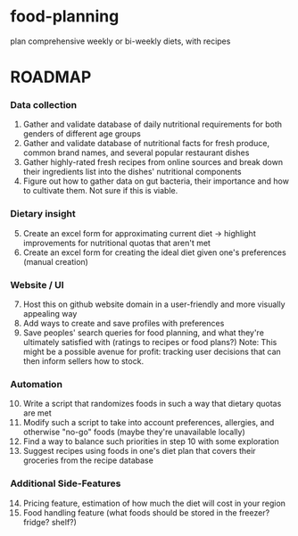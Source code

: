 # food-planning
 plan comprehensive weekly or bi-weekly diets, with recipes

# ROADMAP

### Data collection

1. Gather and validate database of daily nutritional requirements for both genders of different age groups
2. Gather and validate database of nutritional facts for fresh produce, common brand names, and several popular restaurant dishes
3. Gather highly-rated fresh recipes from online sources and break down their ingredients list into the dishes' nutritional components
4. Figure out how to gather data on gut bacteria, their importance and how to cultivate them. Not sure if this is viable.

### Dietary insight

5. Create an excel form for approximating current diet -> highlight improvements for nutritional quotas that aren't met
6. Create an excel form for creating the ideal diet given one's preferences (manual creation)

### Website / UI

7. Host this on github website domain in a user-friendly and more visually appealing way
8. Add ways to create and save profiles with preferences
9. Save peoples' search queries for food planning, and what they're ultimately satisfied with (ratings to recipes or food plans?)
	Note: This might be a possible avenue for profit: tracking user decisions that can then inform sellers how to stock.

### Automation

10. Write a script that randomizes foods in such a way that dietary quotas are met
11. Modify such a script to take into account preferences, allergies, and otherwise "no-go" foods (maybe they're unavailable locally)
12. Find a way to balance such priorities in step 10 with some exploration
13. Suggest recipes using foods in one's diet plan that covers their groceries from the recipe database

### Additional Side-Features

14. Pricing feature, estimation of how much the diet will cost in your region
15. Food handling feature (what foods should be stored in the freezer? fridge? shelf?)
